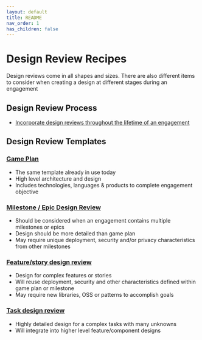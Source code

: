 ```yaml
---
layout: default
title: README
nav_order: 1
has_children: false
---
```


# Design Review Recipes

Design reviews come in all shapes and sizes. There are also different items to consider when creating a design at different stages during an engagement

## Design Review Process

- [Incorporate design reviews throughout the lifetime of an engagement](./engagement-process.md)

## Design Review Templates

### [Game Plan](./high-level-design-recipe.md)

- The same template already in use today
- High level architecture and design
- Includes technologies, languages & products to complete engagement objective

### [Milestone / Epic Design Review](./milestone-epic-design-review-recipe.md)

- Should be considered when an engagement contains multiple milestones or epics
- Design should be more detailed than game plan
- May require unique deployment, security and/or privacy characteristics from other milestones

### [Feature/story design review](./feature-story-design-review-template.md)

- Design for complex features or stories
- Will reuse deployment, security and other characteristics defined within game plan or milestone
- May require new libraries, OSS or patterns to accomplish goals

### [Task design review](./task-design-review-template.md)

- Highly detailed design for a complex tasks with many unknowns
- Will integrate into higher level feature/component designs
